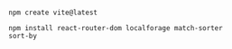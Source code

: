 ```

npm create vite@latest

```

```
npm install react-router-dom localforage match-sorter 
sort-by
```
